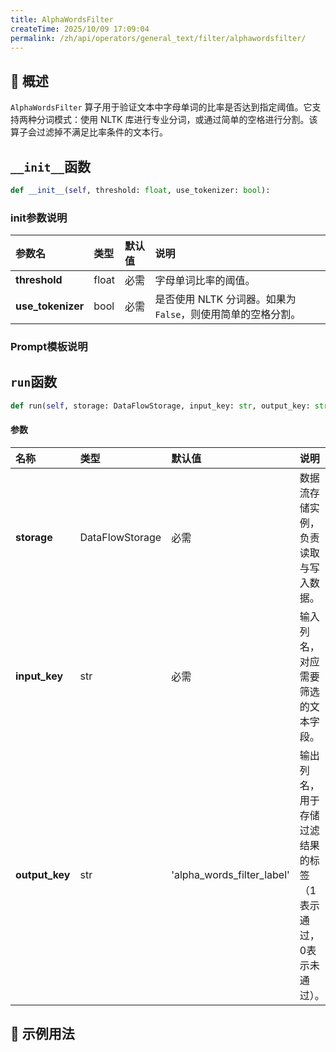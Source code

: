 ```yaml
---
title: AlphaWordsFilter
createTime: 2025/10/09 17:09:04
permalink: /zh/api/operators/general_text/filter/alphawordsfilter/
---
```


## 📘 概述

`AlphaWordsFilter` 算子用于验证文本中字母单词的比率是否达到指定阈值。它支持两种分词模式：使用 NLTK 库进行专业分词，或通过简单的空格进行分割。该算子会过滤掉不满足比率条件的文本行。

## `__init__`函数

```python
def __init__(self, threshold: float, use_tokenizer: bool):
```

### init参数说明

| 参数名          | 类型  | 默认值 | 说明                                                     |
| :-------------- | :---- | :----- | :------------------------------------------------------- |
| **threshold**   | float | 必需   | 字母单词比率的阈值。                                     |
| **use_tokenizer** | bool  | 必需   | 是否使用 NLTK 分词器。如果为 `False`，则使用简单的空格分割。 |

### Prompt模板说明

## `run`函数

```python
def run(self, storage: DataFlowStorage, input_key: str, output_key: str='alpha_words_filter_label'):
```

#### 参数

| 名称         | 类型            | 默认值                       | 说明                                                         |
| :----------- | :-------------- | :--------------------------- | :----------------------------------------------------------- |
| **storage**  | DataFlowStorage | 必需                         | 数据流存储实例，负责读取与写入数据。                         |
| **input_key**| str             | 必需                         | 输入列名，对应需要筛选的文本字段。                           |
| **output_key** | str             | 'alpha_words_filter_label'   | 输出列名，用于存储过滤结果的标签（1表示通过，0表示未通过）。 |

## 🧠 示例用法
